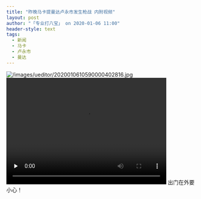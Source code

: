```yaml
---
title: "昨晚马卡提曼达卢永市发生枪战 内附视频"
layout: post
author: "「专业打八宝」 on 2020-01-06 11:00"
header-style: text
tags:
  - 新闻
  - 马卡
  - 卢永市
  - 曼达
---
```


<img src="http://images.feileyuan.com/images/ueditor/2020010610590000402816.jpg" title="/images/ueditor/2020010610590000402816.jpg" alt="/images/ueditor/2020010610590000402816.jpg"> 
<video class="edui-upload-video  vjs-default-skin  video-js video-js" controls="" preload="none" width="420" height="280" src="http://images.feileyuan.com/video/ueditor/202001061100000001.MP4" data-setup="{}"> 
 <source src="http://images.feileyuan.com/video/ueditor/202001061100000001.MP4" type="video/MP4"> 
</video><input type="hidden" value="菲乐园提供">
出门在外要小心！
<br>
<br>

